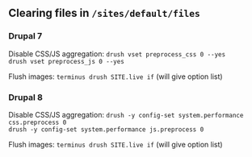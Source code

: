 ## Clearing files in `/sites/default/files`

### Drupal 7

Disable CSS/JS aggregation:
`drush vset preprocess_css 0 --yes`  
`drush vset preprocess_js 0 --yes`  

Flush images:
`terminus drush SITE.live if` (will give option list)

### Drupal 8

Disable CSS/JS aggregation:
`drush -y config-set system.performance css.preprocess 0`  
`drush -y config-set system.performance js.preprocess 0`  

Flush images:
`terminus drush SITE.live if` (will give option list)

